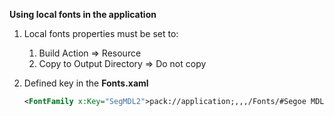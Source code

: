 **Using local fonts in the application**

1. Local fonts properties must be set to:

   1. Build Action => Resource
   2. Copy to Output Directory => Do not copy

2. Defined key in the **Fonts.xaml**

   ```XML
   <FontFamily x:Key="SegMDL2">pack://application;,,,/Fonts/#Segoe MDL2 Assets</FontFamily>
   ```

